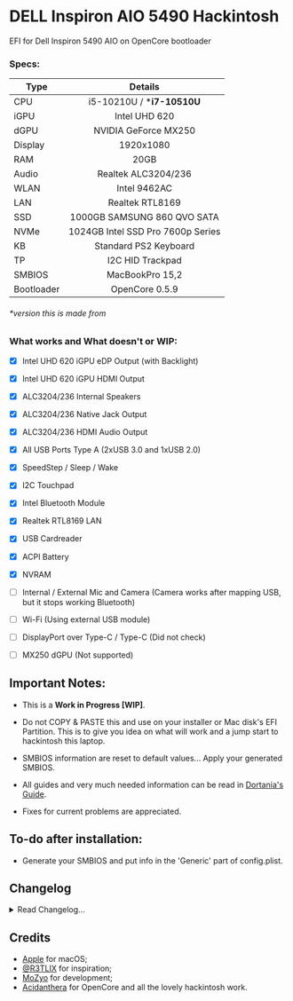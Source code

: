 # DELL Inspiron AIO 5490 Hackintosh
EFI for Dell Inspiron 5490 AIO on OpenCore bootloader

### Specs:
Type | Details
| -------------- |:----------------------------:|
CPU | i5-10210U / ***i7-10510U**
iGPU | Intel UHD 620
dGPU | NVIDIA GeForce MX250
Display | 1920x1080
RAM | 20GB
Audio | Realtek ALC3204/236
WLAN | Intel 9462AC
LAN | Realtek RTL8169
SSD | 1000GB SAMSUNG 860 QVO SATA
NVMe | 1024GB Intel SSD Pro 7600p Series
KB | Standard PS2 Keyboard
TP | I2C HID Trackpad
SMBIOS | MacBookPro 15,2
Bootloader | OpenCore 0.5.9
###### *version this is made from

### What works and What doesn't or WIP:
- [x] Intel UHD 620 iGPU eDP Output (with Backlight)
- [x] Intel UHD 620 iGPU HDMI Output
- [x] ALC3204/236 Internal Speakers
- [x] ALC3204/236 Native Jack Output
- [x] ALC3204/236 HDMI Audio Output
- [x] All USB Ports Type A (2xUSB 3.0 and 1xUSB 2.0)
- [x] SpeedStep / Sleep / Wake
- [x] I2C Touchpad
- [x] Intel Bluetooth Module
- [x] Realtek RTL8169 LAN
- [x] USB Cardreader
- [x] ACPI Battery
- [x] NVRAM

- [ ] Internal / External Mic and Camera (Camera works after mapping USB, but it stops working Bluetooth)
- [ ] Wi-Fi (Using external USB module)
- [ ] DisplayPort over Type-C / Type-C (Did not check)
- [ ] MX250 dGPU (Not supported)

## Important Notes:
- This is a **Work in Progress [WIP]**.
- Do not COPY & PASTE this and use on your installer or Mac disk's EFI Partition. This is to give you idea on what will work and a jump start to hackintosh this laptop.
- SMBIOS information are reset to default values... Apply your generated SMBIOS.
- All guides and very much needed information can be read in [Dortania's Guide](https://dortania.github.io/vanilla-laptop-guide/ "Overview - Dortania").

- Fixes for current problems are appreciated.

## To-do after installation:
* Generate your SMBIOS and put info in the 'Generic' part of config.plist.

## Changelog
<details>
<summary>Read Changelog...</summary>
  <h4> 06/11/20 </h4>
  <ul>
    <li>Changed AAPL,ig-platform-id and device-id to 0x3EA50000 to fix kernel panic at 10.15.5.</li>
  </ul>
  <h4> 06/09/20 </h4>
  <ul>
    <li>First release. Repository created.</li>
  </ul>
</details>

## Credits
- [Apple](https://apple.com) for macOS;
- [@R3TLIX](https://github.com/R3TLIX) for inspiration;
- [MoZyo](https://github.com/MoZyo) for development;
- [Acidanthera](https://github.com/acidanthera) for OpenCore and all the lovely hackintosh work.
